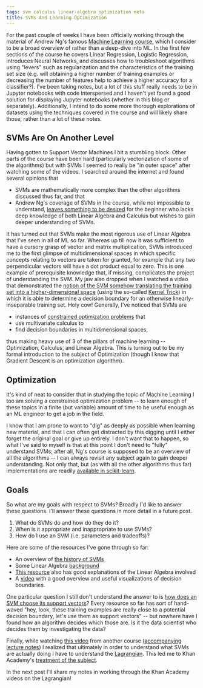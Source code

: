 ```yaml
---
tags: svm calculus linear-algebra optimization meta
title: SVMs And Learning Optimization
---
```

For the past couple of weeks I have been officially working through the material of Andrew Ng's famous [Machine Learning course](http://www.coursera.org/learn/machine-learning/home/welcome), which I consider to be a broad overview of rather than a deep-dive into ML. In the first few sections of the course he covers Linear Regression, Logistic Regression, introduces Neural Networks, and discusses how to troubleshoot algorithms using "levers" such as regularization and the characteristics of the training set size (e.g. will obtaining a higher number of training examples or decreasing the number of features help to achieve a higher accuracy for a classifier?). I've been taking notes, but a lot of this stuff really needs to be in Jupyter notebooks with code interspersed and I haven't yet found a good solution for displaying Jupyter notebooks (whether in this blog or separately). Additionally, I intend to do some more thorough explorations of datasets using the techniques covered in the course and will likely share those, rather than a lot of these notes.

## SVMs Are On Another Level
Having gotten to Support Vector Machines I hit a stumbling block. Other parts of the course have been hard (particularly vectorization of some of the algorithms) but with SVMs I seemed to really be "in outer space" after watching some of the videos. I searched around the internet and found several opinions that
* SVMs are mathematically more complex than the other algorithms discussed thus far, and that
* Andrew Ng's coverage of SVMs in the course, while not impossible to understand, [leaves something to be desired](https://quantmacro.wordpress.com/2016/06/14/support-vector-machines-without-tears-part-1/) for the beginner who lacks deep knowledge of both Linear Algebra and Calculus but wishes to gain deeper understanding of SVMs.

It has turned out that SVMs make the most rigorous use of Linear Algebra that I've seen in all of ML so far. Whereas up till now it was sufficient to have a cursory grasp of vector and matrix multiplication, SVMs introduced me to the first glimpse of multidimensional spaces in which specific concepts relating to vectors are taken for granted, for example that any two perpendicular vectors will have a dot product equal to zero. This is one example of prerequisite knowledge that, if missing, complicates the project of understanding the SVM. My jaw also dropped when I watched a video that demonstrated the [notion of the SVM somehow translating the training set into a higher-dimensional space](https://youtu.be/N1vOgolbjSc?t=18m13s) (using the so-called [Kernel Trick](https://en.wikipedia.org/wiki/Kernel_method)) in which it is able to determine a decision boundary for an otherwise linearly-inseparable training set. Holy cow! Generally, I've noticed that SVMs are 
* instances of [constrained optimization problems](https://en.wikipedia.org/wiki/Constrained_optimization) that 
* use multivariate calculus to
* find decision boundaries in multidimensional spaces,

thus making heavy use of 3 of the pillars of machine learning -- Optimization, Calculus, and Linear Algebra. This is turning out to be my formal introduction to the subject of Optimization (though I know that Gradient Descent is an optimization algorithm).

## Optimization
It's kind of neat to consider that in studying the topic of Machine Learning I too am solving a constrained optimization problem -- to learn enough of these topics in a finite (but variable) amount of time to be useful enough as an ML engineer to get a job in the field.

I know that I am prone to want to "dig" as deeply as possible when learning new material, and that I can often get distracted by this digging until I either forget the original goal or give up entirely. I don't want that to happen, so what I've said to myself is that at this point I don't need to "fully" understand SVMs; after all, Ng's course is supposed to be an overview of all the algorithms -- I can always revisit any subject again to gain deeper understanding. Not only that, but (as with all the other algorithms thus far) implementations are readily [available in scikit-learn](http://scikit-learn.org/stable/modules/svm.html#support-vector-machines).

## Goals
So what are my goals with respect to SVMs? Broadly I'd like to answer these questions. I'll answer these questions in more detail in a future post. 
1. What do SVMs do and how do they do it?
2. When is it appropriate and inappropriate to use SVMs?
3. How do I use an SVM (i.e. parameters and tradeoffs)?

Here are some of the resources I've gone through so far:
* An overview of [the history of SVMs](https://www.svm-tutorial.com/2017/02/svms-overview-support-vector-machines/)
* Some Linear Algebra [background](https://www.svm-tutorial.com/2014/11/svm-understanding-math-part-2/)
* [This resource](https://med.nyu.edu/chibi/sites/default/files/chibi/Final.pdf) also has good explanations of the Linear Algebra involved 
* A [video](https://www.youtube.com/watch?v=N1vOgolbjSc) with a good overview and useful visualizations of decision boundaries.

One particular question I still don't understand the answer to is [how does an SVM choose its support vectors](https://www.quora.com/How-does-a-SVM-choose-its-support-vectors)? Every resource so far has sort of hand-waved "hey, look, these training examples are really close to a potential decision boundary, let's use them as support vectors" -- but nowhere have I found how an algorithm decides which those are. Is it the data scientist who decides them by investigating the data?

Finally, while watching [this video](https://youtu.be/_PwhiWxHK8o?t=23m56s) from another course ([accompanying lecture notes](https://ocw.mit.edu/courses/electrical-engineering-and-computer-science/6-034-artificial-intelligence-fall-2010/readings/MIT6_034F10_svm.pdf)) I realized that ultimately in order to understand what SVMs are actually doing I have to understand the [Lagrangian](https://en.wikipedia.org/wiki/Lagrange_multiplier). This led me to Khan Academy's [treatment of the subject](https://www.khanacademy.org/math/multivariable-calculus/applications-of-multivariable-derivatives/lagrange-multipliers-and-constrained-optimization/v/constrained-optimization-introduction).

In the next post I'll share my notes in working through the Khan Academy videos on the Lagrangian!